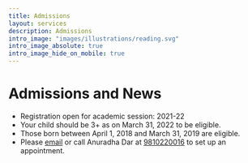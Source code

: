 ```yaml
---
title: Admissions
layout: services
description: Admissions
intro_image: "images/illustrations/reading.svg"
intro_image_absolute: true
intro_image_hide_on_mobile: true
---
```


# Admissions and News

* Registration open for academic session: 2021-22
* Your child should be 3+ as on March 31, 2022 to be eligible. 
* Those born between April 1, 2018 and March 31, 2019 are eligible.
* Please [email](mailto:anuradhadar@pinknbluenursery.com) or call Anuradha Dar at [9810220016](tel:+919810220016) to set up an appointment.